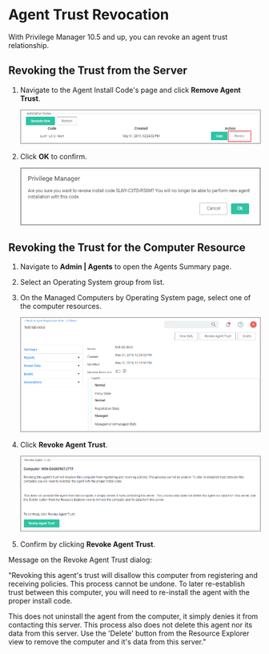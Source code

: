 [title]: # (Agent Trust Revocation)
[tags]: # (operations)
[priority]: # (4)
# Agent Trust Revocation

With Privilege Manager 10.5 and up, you can revoke an agent trust relationship.

## Revoking the Trust from the Server

1. Navigate to the Agent Install Code's page and click __Remove Agent Trust__.

   ![revoke server](images/ag-1.png "Revoke Agent Trust button")
1. Click __OK__ to confirm.

   ![confirm](images/ag-2.png "Confirm the revocation")

## Revoking the Trust for the Computer Resource

1. Navigate to __Admin | Agents__ to open the Agents Summary page.
1. Select an Operating System group from list.
1. On the Managed Computers by Operating System page, select one of the computer resources.

   ![revoke resource](../images/resource-explorer.png "Resource Explorer Revoke Agent Trust")
1. Click __Revoke Agent Trust__.

   ![confirm](images/resource-revoke.png "Confirm agent trust revocation")
1. Confirm by clicking __Revoke Agent Trust__. 

Message on the Revoke Agent Trust dialog:

"Revoking this agent's trust will disallow this computer from registering and receiving policies. This process cannot be undone. To later re-establish trust between this computer, you will need to re-install the agent with the proper install code.

This does not uninstall the agent from the computer, it simply denies it from contacting this server. This process also does not delete this agent nor its data from this server. Use the 'Delete' button from the Resource Explorer view to remove the computer and it's data from this server."
